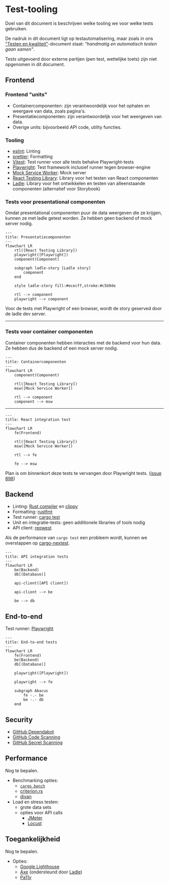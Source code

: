 # Test-tooling

Doel van dit document is beschrijven welke tooling we voor welke tests gebruiken.

De nadruk in dit document ligt op testautomatisering, maar zoals in ons ["Testen en kwaliteit"](./testen-en-kwaliteit.md)-document staat: *"handmatig en automatisch testen gaan samen"*.

Tests uitgevoerd door externe partijen (pen test, wettelijke toets) zijn niet opgenomen in dit document.


## Frontend

### Frontend "units"
- Containercomponenten: zijn verantwoordelijk voor het ophalen en weergave van data, zoals pagina's.
- Presentatiecomponenten: zijn verantwoordelijk voor het weergeven van data.
- Overige units: bijvoorbeeld API code, utility functies.

### Tooling
- [eslint][eslint]: Linting
- [prettier][prettier]: Formatting 
- [Vitest][vitest]: Test runner voor alle tests behalve Playwright-tests
- [Playwright][playwright]: Test framework inclusief runner tegen browser-engine
- [Mock Service Worker][mock-service-worker]: Mock server
- [React Testing Library][react-testing-library]: Library voor het testen van React componenten
- [Ladle][ladle]: Library voor het ontwikkelen en testen van alleenstaande componenten (alternatief voor Storybook)

### Tests voor presentational componenten

Omdat presentational componenten puur de data weergeven die ze krijgen, kunnen ze met ladle getest worden. Ze hebben geen backend of mock server nodig.

```mermaid
---
title: Presentatiecomponenten
---
flowchart LR
    rtl([React Testing Library])
    playwright([Playwright])
    component(Component)

    subgraph ladle-story [Ladle story]
        component
    end

    style ladle-story fill:#ececff,stroke:#c5b9de

    rtl --> component
    playwright --> component
```
Voor de tests met Playwright of een browser, wordt de story geserved door de ladle dev server.

---

### Tests voor container componenten

Container componenten hebben interacties met de backend voor hun data. Ze hebben dus de backend of een mock server nodig.

```mermaid
---
title: Containercomponenten
---
flowchart LR
    component(Component)

    rtl([React Testing Library])
    msw([Mock Service Worker])

    rtl --> component
    component --> msw
```

---

```mermaid
---
title: React integration test
---
flowchart LR
    fe(Frontend)

    rtl([React Testing Library])
    msw([Mock Service Worker])

    rtl --> fe

    fe --> msw
```

Plan is om binnenkort deze tests te vervangen door Playwright tests. ([issue 898](https://github.com/kiesraad/abacus/issues/898))


## Backend
- Linting: [Rust compiler][rust-compiler] en [clippy][clippy]
- Formatting: [rustfmt][rustfmt]
- Test runner: [cargo test][cargo test]
- Unit en integratie-tests: geen additionele libraries of tools nodig
- API client: [reqwest][reqwest]

Als de performance van `cargo test` een probleem wordt, kunnen we overstappen op [cargo-nextest](https://nexte.st/index.html).



```mermaid
---
title: API integration tests
---
flowchart LR
    be(Backend)
    db[(Database)]

    api-client([API client])

    api-client --> be

    be --> db
```


## End-to-end

Test runner: [Playwright][playwright]

```mermaid
---
title: End-to-end tests
---
flowchart LR
    fe(Frontend)
    be(Backend)
    db[(Database)]

    playwright([Playwright])

    playwright --> fe

    subgraph Abacus
        fe -.- be
        be -.- db
    end
```


## Security
- [GitHub Dependabot][github-dependabot]
- [GitHub Code Scanning][github-code-scanning]
- [GitHub Secret Scanning][github-secret-scanning]


## Performance

Nog te bepalen.

- Benchmarking opties:
    - [`cargo bench`](https://doc.rust-lang.org/nightly/unstable-book/library-features/test.html)
    - [criterion.rs](https://github.com/bheisler/criterion.rs)
    - [divan](https://github.com/nvzqz/divan)
- Load en stress testen:
    - grote data sets
    - opties voor API calls
        - [JMeter](https://jmeter.apache.org/)
        - [Locust](https://locust.io/)


## Toegankelijkheid
Nog te bepalen.

- Opties:
    - [Google Lighthouse](https://developer.chrome.com/docs/lighthouse/overview/)
    - [Axe](https://github.com/dequelabs/axe-core) (ondersteund door [Ladle][ladle])
    - [Pa11y](https://pa11y.org/)



[cargo test]: https://doc.rust-lang.org/cargo/commands/cargo-test.html
[clippy]: https://github.com/rust-lang/rust-clippy
[eslint]: https://eslint.org/
[github-code-scanning]: https://docs.github.com/en/code-security/code-scanning/introduction-to-code-scanning/about-code-scanning
[github-dependabot]: https://docs.github.com/en/code-security/dependabot/dependabot-security-updates/about-dependabot-security-updates
[github-secret-scanning]: https://docs.github.com/en/code-security/secret-scanning/introduction/about-secret-scanning
[ladle]: https://ladle.dev
[mock-service-worker]: https://mswjs.io
[playwright]: https://playwright.dev/
[prettier]: https://prettier.io/
[react-testing-library]: https://testing-library.com/docs/react-testing-library/intro
[reqwest]: https://crates.io/crates/reqwest
[rustfmt]: https://github.com/rust-lang/rustfmt
[rust-compiler]: https://rustc-dev-guide.rust-lang.org/overview.html
[vitest]: https://vitest.dev
